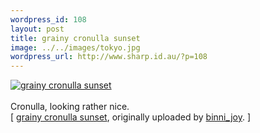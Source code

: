```yaml
--- 
wordpress_id: 108
layout: post
title: grainy cronulla sunset
image: ../../images/tokyo.jpg
wordpress_url: http://www.sharp.id.au/?p=108
---
```

<div class="flickr-frame">
	<a href="http://www.flickr.com/photos/binni/78444436/" title="photo sharing"><img src="http://static.flickr.com/37/78444436_953efe5c43_t.jpg" class="flickr-photo" alt="grainy cronulla sunset" /></a><br />
</div><br />
Cronulla, looking rather nice.
<br clear="left" />
	<span class="flickr-caption" >
		[ <a href="http://www.flickr.com/photos/binni/78444436/">grainy cronulla sunset</a>, originally uploaded by <a href="http://www.flickr.com/people/binni/">binni_joy</a>. ]
	</span>
